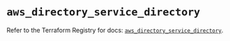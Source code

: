# `aws_directory_service_directory`

Refer to the Terraform Registry for docs: [`aws_directory_service_directory`](https://registry.terraform.io/providers/hashicorp/aws/6.12.0/docs/resources/directory_service_directory).
